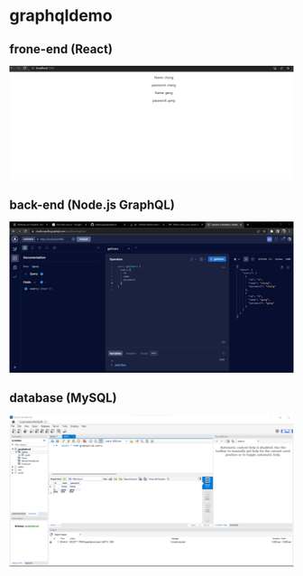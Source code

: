 # graphqldemo

## frone-end (React)
![front-end](screenshot/frontend.png)

## back-end (Node.js GraphQL)
![back-end](screenshot/backend.png)


## database (MySQL)
![database](screenshot/database.png)